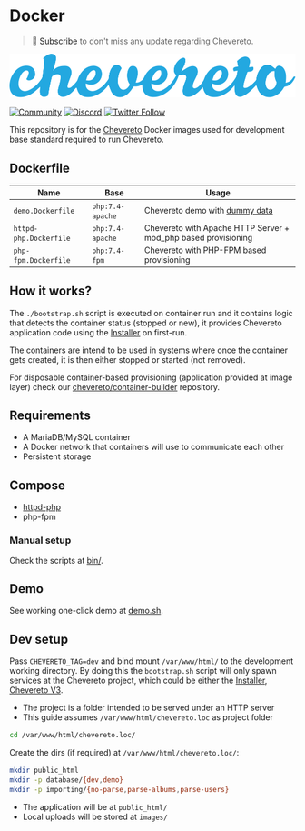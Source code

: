 # Docker

> 🔔 [Subscribe](https://newsletter.chevereto.com/subscription?f=PmL892XuTdfErVq763PCycJQrvZ8PYc9JbsVUttqiPV1zXt6DDtf7lhepEStqE8LhGs8922ZYmGT7CYjMH5uSx23pL6Q) to don't miss any update regarding Chevereto.

![Chevereto](LOGO.svg)

[![Community](https://img.shields.io/badge/chv.to-community-blue?style=flat-square)](https://chv.to/community)
[![Discord](https://img.shields.io/discord/759137550312407050?style=flat-square)](https://chv.to/discord)
[![Twitter Follow](https://img.shields.io/twitter/follow/chevereto?style=social)](https://twitter.com/chevereto)

This repository is for the [Chevereto](https://chevereto.com) Docker images used for development base standard required to run Chevereto.

## Dockerfile

| Name                   | Base             | Usage                                                                         |
| ---------------------- | ---------------- | ----------------------------------------------------------------------------- |
| `demo.Dockerfile`      | `php:7.4-apache` | Chevereto demo with [dummy data](https://github.com/chevereto/demo-importing) |
| `httpd-php.Dockerfile` | `php:7.4-apache` | Chevereto with Apache HTTP Server + mod_php based provisioning                |
| `php-fpm.Dockerfile`   | `php:7.4-fpm`    | Chevereto with PHP-FPM based provisioning                                     |

## How it works?

The `./bootstrap.sh` script is executed on container run and it contains logic that detects the container status (stopped or new), it provides Chevereto application code using the [Installer](https://github.com/chevereto/installer) on first-run.

The containers are intend to be used in systems where once the container gets created, it is then either stopped or started (not removed).

For disposable container-based provisioning (application provided at image layer) check our [chevereto/container-builder](https://github.com/chevereto/container-builder) repository.

## Requirements

* A MariaDB/MySQL container
* A Docker network that containers will use to communicate each other
* Persistent storage

## Compose

* [httpd-php](compose/httpd-php.yml)
* php-fpm

### Manual setup

Check the scripts at [bin/](bin/).

## Demo

See working one-click demo at [demo.sh](../bin/demo.sh).

## Dev setup

Pass `CHEVERETO_TAG=dev` and bind mount `/var/www/html/` to the development working directory. By doing this the `bootstrap.sh` script will only spawn services at the Chevereto project, which could be either the [Installer](https://github.com/chevereto/installer), [Chevereto V3](https://chevereto.com/pricing).

* The project is a folder intended to be served under an HTTP server
* This guide assumes `/var/www/html/chevereto.loc` as project folder

```sh
cd /var/www/html/chevereto.loc/
```

Create the dirs (if required) at `/var/www/html/chevereto.loc/`:

```sh
mkdir public_html
mkdir -p database/{dev,demo}
mkdir -p importing/{no-parse,parse-albums,parse-users}
```

* The application will be at `public_html/`
* Local uploads will be stored at `images/`
